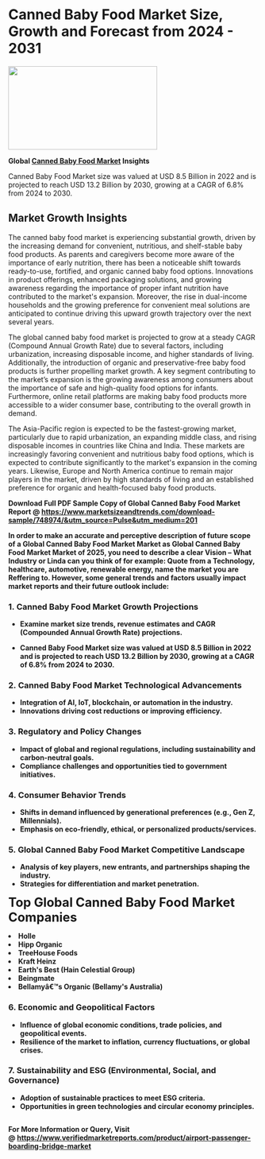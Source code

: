 <H1>Canned Baby Food Market Size, Growth and Forecast from 2024 - 2031</H1><img class="aligncenter size-medium wp-image-584254" src="https://thirdeyenews.in/wp-content/uploads/2024/09/Global-Market-Research-300x168.jpeg" alt="" width="300" height="168" /><p><strong>Global&nbsp;<a href="https://www.marketsizeandtrends.com/download-sample/748974/&amp;utm_source=Pulse&amp;utm_medium=201">Canned Baby Food Market</a> Insights</strong></p><p>Canned Baby Food Market size was valued at USD 8.5 Billion in 2022 and is projected to reach USD 13.2 Billion by 2030, growing at a CAGR of 6.8% from 2024 to 2030.</p><p><h2>Market Growth Insights</h2> <p>The canned baby food market is experiencing substantial growth, driven by the increasing demand for convenient, nutritious, and shelf-stable baby food products. As parents and caregivers become more aware of the importance of early nutrition, there has been a noticeable shift towards ready-to-use, fortified, and organic canned baby food options. Innovations in product offerings, enhanced packaging solutions, and growing awareness regarding the importance of proper infant nutrition have contributed to the market's expansion. Moreover, the rise in dual-income households and the growing preference for convenient meal solutions are anticipated to continue driving this upward growth trajectory over the next several years.</p> <p><strong></strong></p> <p>The global canned baby food market is projected to grow at a steady CAGR (Compound Annual Growth Rate) due to several factors, including urbanization, increasing disposable income, and higher standards of living. Additionally, the introduction of organic and preservative-free baby food products is further propelling market growth. A key segment contributing to the market’s expansion is the growing awareness among consumers about the importance of safe and high-quality food options for infants. Furthermore, online retail platforms are making baby food products more accessible to a wider consumer base, contributing to the overall growth in demand.</p> <p>The Asia-Pacific region is expected to be the fastest-growing market, particularly due to rapid urbanization, an expanding middle class, and rising disposable incomes in countries like China and India. These markets are increasingly favoring convenient and nutritious baby food options, which is expected to contribute significantly to the market's expansion in the coming years. Likewise, Europe and North America continue to remain major players in the market, driven by high standards of living and an established preference for organic and health-focused baby food products.</p> <p><strong></p><p><span class=""><strong>Download Full PDF Sample Copy of Global Canned Baby Food Market Report</strong> @ <a href="https://www.marketsizeandtrends.com/download-sample/748974/&amp;utm_source=Pulse&amp;utm_medium=201" target="_blank">https://www.marketsizeandtrends.com/download-sample/748974/&amp;utm_source=Pulse&amp;utm_medium=201</a></span></p><p>In order to make an accurate and perceptive description of future scope of a Global&nbsp;Canned Baby Food Market Market as Global&nbsp;Canned Baby Food Market Market of 2025, you need to describe a clear Vision &ndash; What Industry or Linda can you think of for example: Quote from a Technology, healthcare, automotive, renewable energy, name the market you are Reffering to. However, some general trends and factors usually impact market reports and their future outlook include:</p><h3>1.&nbsp;<strong>Canned Baby Food Market Growth Projections</strong></h3><ul><li>Examine market size trends, revenue estimates and CAGR (Compounded Annual Growth Rate) projections.</li><li><p>Canned Baby Food Market size was valued at USD 8.5 Billion in 2022 and is projected to reach USD 13.2 Billion by 2030, growing at a CAGR of 6.8% from 2024 to 2030.</p></li></ul><h3>2.&nbsp;<strong>Canned Baby Food Market Technological Advancements</strong></h3><ul><li>Integration of AI, IoT, blockchain, or automation in the industry.</li><li>Innovations driving cost reductions or improving efficiency.</li></ul><h3>3.&nbsp;<strong>Regulatory and Policy Changes</strong></h3><ul><li>Impact of global and regional regulations, including sustainability and carbon-neutral goals.</li><li>Compliance challenges and opportunities tied to government initiatives.</li></ul><h3>4.&nbsp;<strong>Consumer Behavior Trends</strong></h3><ul><li>Shifts in demand influenced by generational preferences (e.g., Gen Z, Millennials).</li><li>Emphasis on eco-friendly, ethical, or personalized products/services.</li></ul><h3>5.&nbsp;<strong>Global Canned Baby Food Market Competitive Landscape</strong></h3><ul><li>Analysis of key players, new entrants, and partnerships shaping the industry.</li><li>Strategies for differentiation and market penetration.</li></ul><p data-pm-slice="1 1 []"><span style="color: inherit; font-family: inherit; font-size: 25px;">Top Global Canned Baby Food Market Companies</span></p><div class="" data-test-id=""><p><li>Holle</li><li> Hipp Organic</li><li> TreeHouse Foods</li><li> Kraft Heinz</li><li> Earth's Best (Hain Celestial Group)</li><li> Beingmate</li><li> Bellamyâ€™s Organic (Bellamy's Australia)</li></p></div><h3>6.&nbsp;<strong>Economic and Geopolitical Factors</strong></h3><ul><li>Influence of global economic conditions, trade policies, and geopolitical events.</li><li>Resilience of the market to inflation, currency fluctuations, or global crises.</li></ul><h3>7.&nbsp;<strong>Sustainability and ESG (Environmental, Social, and Governance)</strong></h3><ul><li>Adoption of sustainable practices to meet ESG criteria.</li><li>Opportunities in green technologies and circular economy principles.</li></ul><h2><strong style="font-size: 14px;">For More Information or Query, Visit @&nbsp;</strong><a style="background-color: #ffffff; font-size: 14px;" href="https://www.marketsizeandtrends.com/report/canned-baby-food-market/" target="_blank">https://www.verifiedmarketreports.com/product/airport-passenger-boarding-bridge-market</a></h2>
